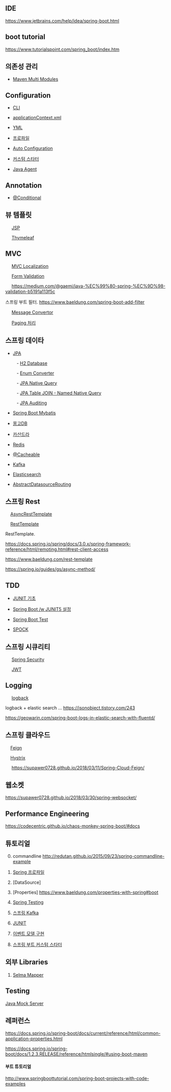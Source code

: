 ## IDE ##

https://www.jetbrains.com/help/idea/spring-boot.html


## boot tutorial ##

https://www.tutorialspoint.com/spring_boot/index.htm


## 의존성 관리 ##

* [Maven Multi Modules](http://wonwoo.ml/index.php/post/601)


## Configuration ##

* [CLI](https://github.com/gnosia93/spring-sample/blob/master/documentation/config/spring-boot-cli.md)

* [applicationContext.xml](https://github.com/gnosia93/spring-sample/blob/master/documentation/config/spring-appcontext.md)

* [YML](https://github.com/gnosia93/spring-sample/blob/master/documentation/config/spring-yml.md)

* [프로파일](https://github.com/gnosia93/spring-sample/blob/master/documentation/config/spring-profile-props.md)

* [Auto Configuration](https://github.com/gnosia93/spring-sample/blob/master/documentation/config/spring-autoconfiguration.md)

* [커스텀 스타터](https://github.com/gnosia93/spring-sample/blob/master/documentation/config/spring-boot-starter.md)

* [Java Agent](https://stackoverflow.com/questions/43928759/how-to-setup-a-java-agent-in-a-spring-boot-app-deployed-in-pcf-cloud)



## Annotation ##

* [@Conditional](https://www.intertech.com/Blog/spring-4-conditional-bean-configuration/)


## 뷰 템플릿 ##

&nbsp;&nbsp;&nbsp;&nbsp; [JSP](https://github.com/gnosia93/spring-sample/blob/master/documentation/spring-jsp.md)

&nbsp;&nbsp;&nbsp;&nbsp; [Thymeleaf](https://github.com/gnosia93/spring-sample/blob/master/documentation/spring-thymeleaf.md)


## MVC ##
&nbsp;&nbsp;&nbsp;&nbsp; [MVC Localization](https://github.com/gnosia93/spring-sample/blob/master/documentation/mvc/spring-localization.md)

&nbsp;&nbsp;&nbsp;&nbsp; [Form Validation](https://github.com/gnosia93/spring-sample/blob/master/documentation/mvc/spring-form-validation.md)

&nbsp;&nbsp;&nbsp;&nbsp;  https://medium.com/@gaemi/java-%EC%99%80-spring-%EC%9D%98-validation-b5191a113f5c

스프링 부트 필터.   https://www.baeldung.com/spring-boot-add-filter

&nbsp;&nbsp;&nbsp;&nbsp; [Message Convertor](https://www.baeldung.com/spring-httpmessageconverter-rest)

&nbsp;&nbsp;&nbsp;&nbsp; [Paging 처리](https://github.com/gnosia93/spring-sample/blob/master/documentation/mvc/spring-paging.md)




## 스프링 데이타 ##
* [JPA](https://github.com/gnosia93/spring-sample/blob/master/documentation/data/spring-jpa.md)

&nbsp;&nbsp;&nbsp;&nbsp;&nbsp;&nbsp;&nbsp;&nbsp; - [H2 Database](https://github.com/gnosia93/spring-sample/blob/master/documentation/data/spring-jpa-h2.md)

&nbsp;&nbsp;&nbsp;&nbsp;&nbsp;&nbsp;&nbsp;&nbsp; - [Enum Converter](https://github.com/gnosia93/spring-sample/blob/master/documentation/data/spring-jpa-enum-converter.md)

&nbsp;&nbsp;&nbsp;&nbsp;&nbsp;&nbsp;&nbsp;&nbsp; - [JPA Native Query](https://github.com/gnosia93/spring-sample/blob/master/documentation/data/spring-jpa-native-query.md)

&nbsp;&nbsp;&nbsp;&nbsp;&nbsp;&nbsp;&nbsp;&nbsp; - [JPA Table JOIN - Named Native Query](https://github.com/gnosia93/spring-sample/blob/master/documentation/data/spring-jpa-named-native-query.md)

&nbsp;&nbsp;&nbsp;&nbsp;&nbsp;&nbsp;&nbsp;&nbsp; - [JPA Auditing](https://github.com/gnosia93/spring-sample/blob/master/documentation/data/spring-jpa-audit.md)

* [Spring Boot Mybatis](http://www.springboottutorial.com/spring-boot-and-iBatis-with-h2-tutorial)

* [몽고DB](https://github.com/gnosia93/spring-sample/blob/master/documentation/data/spring-data-mongo.md)

* [카산드라](https://github.com/gnosia93/spring-sample/blob/master/documentation/data/spring-data-cassandra.md)

* [Redis](https://github.com/gnosia93/spring-sample/blob/master/documentation/data/spring-redis.md)

* [@Cacheable](https://github.com/gnosia93/spring-sample/blob/master/documentation/data/spring-cache.md)

* [Kafka](https://github.com/gnosia93/spring-sample/blob/master/documentation/data/spring-data-kafka.md)

* [Elasticsearch](https://github.com/gnosia93/spring-sample/blob/master/documentation/data/spring-data-es.md)

* [AbstractDatasourceRouting](https://d2.naver.com/helloworld/5812258)

## 스프링 Rest ##

&nbsp;&nbsp;&nbsp;&nbsp;[AsyncRestTemplate](https://github.com/gnosia93/spring-sample/blob/master/documentation/remote/spring-remote-resttemplate-async.md)

&nbsp;&nbsp;&nbsp;&nbsp;[RestTemplate]()

RestTemplate.

https://docs.spring.io/spring/docs/3.0.x/spring-framework-reference/html/remoting.html#rest-client-access

https://www.baeldung.com/rest-template

https://spring.io/guides/gs/async-method/



## TDD ##

* [JUNIT 기초](https://github.com/gnosia93/spring-sample/blob/master/documentation/tdd/spring-junit.md)

* [Spring Boot /w JUNIT5 설정](https://github.com/gnosia93/spring-sample/blob/master/documentation/tdd/spring-boot-junit5.md)

* [Spring Boot Test](https://github.com/gnosia93/spring-sample/blob/master/documentation/tdd/spring-boot-test.md)

* [SPOCK](https://github.com/gnosia93/spring-sample/blob/master/documentation/tdd/spock.md)


## 스프링 시큐리티 ##

&nbsp;&nbsp;&nbsp;&nbsp; [Spring Security](https://github.com/gnosia93/spring-sample/blob/master/documentation/security/spring-security.md)

&nbsp;&nbsp;&nbsp;&nbsp; [JWT](https://github.com/gnosia93/spring-sample/blob/master/documentation/security/spring-jwt.md)


## Logging ##

&nbsp;&nbsp;&nbsp;&nbsp; [logback](https://github.com/gnosia93/spring-sample/blob/master/documentation/logging/logback.md)

logback + elastic search ... https://jsonobject.tistory.com/243

https://geowarin.com/spring-boot-logs-in-elastic-search-with-fluentd/



## 스프링 클라우드 ##

&nbsp;&nbsp;&nbsp;&nbsp;[Feign](https://github.com/gnosia93/spring-sample/blob/master/documentation/cloud/spring-cloud-feign.md)

&nbsp;&nbsp;&nbsp;&nbsp;[Hystrix](https://github.com/gnosia93/spring-sample/blob/master/documentation/cloud/spring-cloud-hystrix.md)

&nbsp;&nbsp;&nbsp;&nbsp; https://supawer0728.github.io/2018/03/11/Spring-Cloud-Feign/


## 웹소켓 ##
https://supawer0728.github.io/2018/03/30/spring-websocket/


## Performance Engineering ##

https://codecentric.github.io/chaos-monkey-spring-boot/#docs

## 튜토리얼  ##


0. commandline 
http://redutan.github.io/2015/09/23/spring-commandline-example

1. [Spring 프로파일](https://github.com/gnosia93/spring-sample/blob/master/spring-conf.md)

2. [DataSource]
   
6. [Properties] https://www.baeldung.com/properties-with-spring#boot

8. [Spring Testing](https://github.com/gnosia93/spring-sample/blob/master/spring-test.md)

11. [스프링 Kafka](https://github.com/gnosia93/spring-sample/blob/master/spring-kafka.md) 

12. [JUNIT](https://github.com/gnosia93/spring-sample/blob/master/spring-junit.md)

13. [이벤트 모델 구현](https://github.com/gnosia93/spring-sample/blob/master/spring-event.md)

14. [스프링 부트 커스텀 스타터](https://github.com/gnosia93/spring-sample/blob/master/springboot-custom-starter.md)


## 외부 Libraries ##

1. [Selma Mapper](https://github.com/gnosia93/spring-sample/blob/master/documentation/spring-selma.md)


## Testing ##

[Java Mock Server](https://github.com/gnosia93/spring-sample/blob/master/documentation/test/mock-server.md)






## 레퍼런스 ##

https://docs.spring.io/spring-boot/docs/current/reference/html/common-application-properties.html

https://docs.spring.io/spring-boot/docs/1.2.3.RELEASE/reference/htmlsingle/#using-boot-maven


#### 부트 튜토리얼 ####
http://www.springboottutorial.com/spring-boot-projects-with-code-examples    
